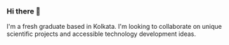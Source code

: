 ### Hi there 👋
I'm a fresh graduate based in Kolkata. I'm looking to collaborate on unique scientific projects and accessible technology development ideas.
